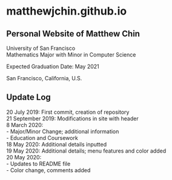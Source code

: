 # matthewjchin.github.io

## Personal Website of Matthew Chin <br>
University of San Francisco<br>
Mathematics Major with Minor in Computer Science<br>

<p>Expected Graduation Date: May 2021</p>
<p>San Francisco, California, U.S.</p>


## Update Log <br>

20 July 2019: First commit, creation of repository<br>
21 September 2019: Modifications in site with header<br>
8 March 2020:<br>
    - Major/Minor Change; additional information <br>
    - Education and Coursework <br>
18 May 2020: Additional details inputted <br>
19 May 2020: Additional details; menu features and color added <br> 
20 May 2020: <br>
    - Updates to README file <br>
    - Color change, comments added <br>





